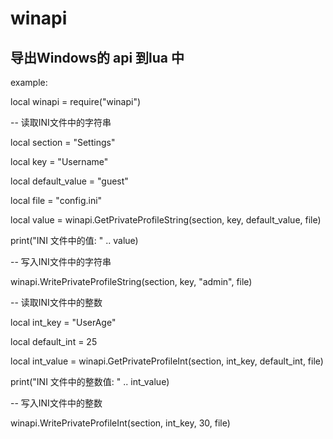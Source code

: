 # winapi
## 导出Windows的 api 到lua 中

example:

local winapi = require("winapi")

-- 读取INI文件中的字符串

local section = "Settings"

local key = "Username"

local default_value = "guest"

local file = "config.ini"

local value = winapi.GetPrivateProfileString(section, key, default_value, file)

print("INI 文件中的值: " .. value)



-- 写入INI文件中的字符串

winapi.WritePrivateProfileString(section, key, "admin", file)



-- 读取INI文件中的整数

local int_key = "UserAge"

local default_int = 25

local int_value = winapi.GetPrivateProfileInt(section, int_key, default_int, file)

print("INI 文件中的整数值: " .. int_value)



-- 写入INI文件中的整数

winapi.WritePrivateProfileInt(section, int_key, 30, file)
